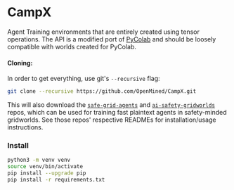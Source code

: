 # CampX

Agent Training environments that are entirely created using tensor operations. The API is a modified port of [PyColab](https://github.com/deepmind/pycolab) and should be loosely compatible with worlds created for PyColab.

#### Cloning:
In order to get everything, use git's `--recursive` flag:
```bash
git clone --recursive https://github.com/OpenMined/CampX.git
```
This will also download the [`safe-grid-agents`](https://github.com/jvmancuso/safe-grid-agents) and [`ai-safety-gridworlds`](https://github.com/deepmind/ai-safety-gridworlds) repos, which can be used for training fast plaintext agents in safety-minded gridworlds.  See those repos' respective READMEs for installation/usage instructions.

### Install

```sh
python3 -m venv venv
source venv/bin/activate
pip install --upgrade pip
pip install -r requirements.txt
```